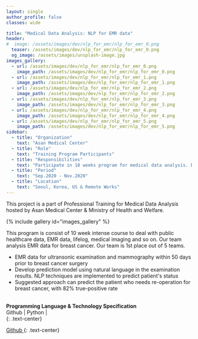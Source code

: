 ```yaml
---
layout: single
author_profile: false
classes: wide

title: "Medical Data Analysis: NLP for EMR data"
header:
#  image: /assets/images/dev/nlp_for_emr/nlp_for_emr_0.png
  teaser: /assets/images/dev/nlp_for_emr/nlp_for_emr_0.png
  og_image: /assets/images/unsplash-image.jpg
images_gallery:
  - url: /assets/images/dev/nlp_for_emr/nlp_for_emr_0.png
    image_path: /assets/images/dev/nlp_for_emr/nlp_for_emr_0.png
  - url: /assets/images/dev/nlp_for_emr/nlp_for_emr_1.png
    image_path: /assets/images/dev/nlp_for_emr/nlp_for_emr_1.png
  - url: /assets/images/dev/nlp_for_emr/nlp_for_emr_2.png
    image_path: /assets/images/dev/nlp_for_emr/nlp_for_emr_2.png
  - url: /assets/images/dev/nlp_for_emr/nlp_for_emr_3.png
    image_path: /assets/images/dev/nlp_for_emr/nlp_for_emr_3.png
  - url: /assets/images/dev/nlp_for_emr/nlp_for_emr_4.png
    image_path: /assets/images/dev/nlp_for_emr/nlp_for_emr_4.png
  - url: /assets/images/dev/nlp_for_emr/nlp_for_emr_5.png
    image_path: /assets/images/dev/nlp_for_emr/nlp_for_emr_5.png
sidebar:
  - title: "Organization"
    text: "Asan Medical Center"
  - title: "Role"
    text: "Training Program Participants"
  - title: "Responsibilities"
    text: "Participate in 10 weeks program for medical data analysis. Develop NLP model for EMR data." 
  - title: "Period"
    text: "Sep.2020 - Nov.2020"
  - title: "Location"
    text: "Seoul, Korea, US & Remote Works" 
---
```


This project is a part of Professional Training for Medical Data Analysis hosted by Asan Medical Center & Ministry of Health and Welfare. 

{% include gallery id="images_gallery" %}

This program is consist of 10 week intense course to deal with public healthcare data, EMR data, lifelog, medical imaging and so on. Our team analysis EMR data for breast cancer. Our team is 1st place out of 5 teams. 

<ul>
  <li>EMR data for ultransonic examination and mammography within 50 days prior to breast cancer surgery</li>
  <li>Develop prediction model using natural language in the examination results. NLP techniques are implemented to predict patient's status</li>
  <li>Suggested approach can predict the patient who needs re-operation for breast cancer, with 82% true-positive rate</li>
</ul>

<br>
<b>Programming Language & Technology Specification</b>
<div class="notice">
  <i class="fab fa-fw fa-github" ></i> Github | 
  <i class="fab fa-fw fa-python"></i> Python | 
</div>
{: .text-center}

<a href="https://github.com/yongkyung-oh/" class="btn btn--primary" style="width: 10em"> <i class="fab fa-fw fa-github" ></i> Github </a>
{: .text-center}

